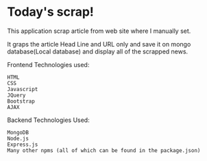 # Today's scrap!

This application scrap article from web site where I manually set.

It graps the article Head Line and URL only and save it on mongo database(Local database)
and display all of the scrapped news.


Frontend Technologies used:

	HTML
	CSS
	Javascript
	JQuery
	Bootstrap
	AJAX

Backend Technologies Used:

	MongoDB
	Node.js
	Express.js
	Many other npms (all of which can be found in the package.json)


